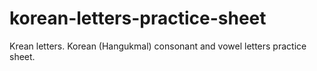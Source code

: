 # korean-letters-practice-sheet
Krean letters. Korean (Hangukmal) consonant and vowel letters practice sheet.
